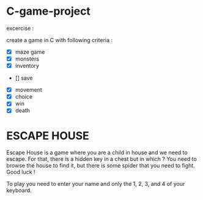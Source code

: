 # C-game-project

excercise :

create a game in C with following criteria :
- [x] maze game
- [x] monsters
- [x] inventory
- [] save
- [x] movement
- [x] choice
- [x] win
- [x] death

# ESCAPE HOUSE

Escape House is a game where you are a child in house and we need to escape. For that, there is a hidden key in a chest but in which ?
You need to browse the house to find it, but there is some spider that you need to fight.
Good luck !

To play you need to enter your name and only the 1, 2, 3, and 4 of your keyboard.
